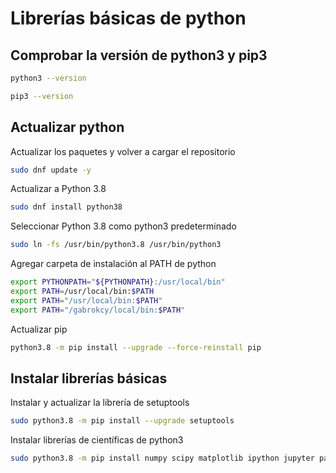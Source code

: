 # Librerías básicas de python

## Comprobar la versión de python3 y pip3

```sh
python3 --version
```
```sh
pip3 --version
```

## Actualizar python 

Actualizar los paquetes y volver a cargar el repositorio
```sh
sudo dnf update -y 
```
Actualizar a Python 3.8
```sh
sudo dnf install python38
```
Seleccionar Python 3.8 como python3 predeterminado
```sh
sudo ln -fs /usr/bin/python3.8 /usr/bin/python3
```
Agregar carpeta de instalación al PATH de python
```sh
export PYTHONPATH="${PYTHONPATH}:/usr/local/bin"
export PATH=/usr/local/bin:$PATH
export PATH="/usr/local/bin:$PATH"
export PATH="/gabrokcy/local/bin:$PATH"
```
Actualizar pip

```sh
python3.8 -m pip install --upgrade --force-reinstall pip
```
## Instalar librerías básicas

Instalar y actualizar la librería de setuptools
```sh
sudo python3.8 -m pip install --upgrade setuptools
```

Instalar librerías de científicas de python3
```sh
sudo python3.8 -m pip install numpy scipy matplotlib ipython jupyter pandas sympy nose
```
